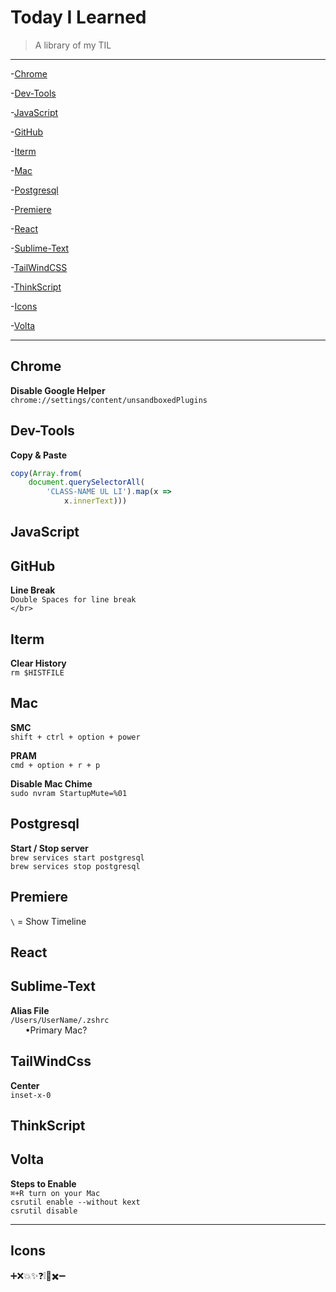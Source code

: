 # Today I Learned
> A library of my TIL

---


-[Chrome](#Chrome)

-[Dev-Tools](#Dev-Tools)

-[JavaScript](#JavaScript)

-[GitHub](#GitHub)

-[Iterm](#Iterm)

-[Mac](#Mac)

-[Postgresql](#Postgresql)

-[Premiere](#Premiere)

-[React](#React)

-[Sublime-Text](#Sublime-Text)

-[TailWindCSS](#TailWindCSS)

-[ThinkScript](#ThinkScript)

-[Icons](#Icons)

-[Volta](#Volta)


---

## Chrome
 __Disable Google Helper__  
 `chrome://settings/content/unsandboxedPlugins`

## Dev-Tools
__Copy & Paste__
```javascript
copy(Array.from(
    document.querySelectorAll(
        'CLASS-NAME UL LI').map(x =>
            x.innerText)))
```

## JavaScript
 

## GitHub
__Line Break__  
`Double Spaces for line break`  
`</br>`

## Iterm
__Clear History__  
`rm $HISTFILE`

## Mac
__SMC__  
 `shift + ctrl + option + power`

__PRAM__  
 `cmd + option + r + p`

__Disable Mac Chime__  
`sudo nvram StartupMute=%01`

## Postgresql
__Start / Stop server__  
`brew services start postgresql`  
`brew services stop postgresql`



## Premiere
` \ ` = Show Timeline

## React


## Sublime-Text
 __Alias File__   
`/Users/UserName/.zshrc`  
 &nbsp;&nbsp;&nbsp;&nbsp;&nbsp;&nbsp;•Primary Mac?

## TailWindCss  
__Center__  
`inset-x-0`

## ThinkScript

## Volta
__Steps to Enable__  
`⌘+R turn on your Mac`  
`csrutil enable --without kext`  
`csrutil disable`

---

## Icons
➕❌💥✨❓❕🚫✖️➖&nbsp;



